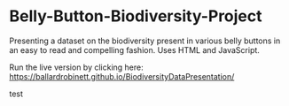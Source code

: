 # Belly-Button-Biodiversity-Project

Presenting a dataset on the biodiversity present in various belly buttons in an easy to read and compelling fashion. Uses HTML and JavaScript.

Run the live version by clicking here: https://ballardrobinett.github.io/BiodiversityDataPresentation/

test